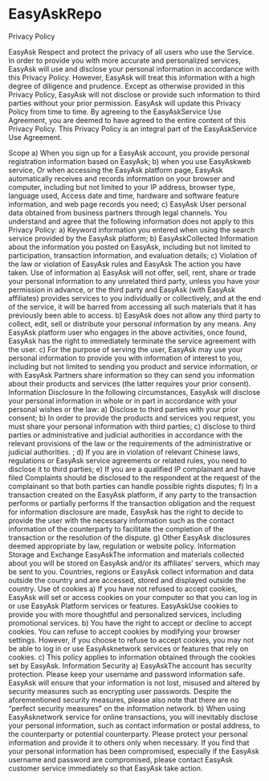 # EasyAskRepo
Privacy Policy

EasyAsk Respect and protect the privacy of all users who use the Service. In order to provide you with more accurate and personalized services, EasyAsk will use and disclose your personal information in accordance with this Privacy Policy. However, EasyAsk will treat this information with a high degree of diligence and prudence. Except as otherwise provided in this Privacy Policy, EasyAsk will not disclose or provide such information to third parties without your prior permission. EasyAsk will update this Privacy Policy from time to time. By agreeing to the EasyAskService Use Agreement, you are deemed to have agreed to the entire content of this Privacy Policy. This Privacy Policy is an integral part of the EasyAskService Use Agreement.

Scope a) When you sign up for a EasyAsk account, you provide personal registration information based on EasyAsk; b) when you use EasyAskweb service, Or when accessing the EasyAsk platform page, EasyAsk automatically receives and records information on your browser and computer, including but not limited to your IP address, browser type, language used, Access date and time, hardware and software feature information, and web page records you need; c) EasyAsk User personal data obtained from business partners through legal channels. You understand and agree that the following information does not apply to this Privacy Policy: a) Keyword information you entered when using the search service provided by the EasyAsk platform; b) EasyAskCollected Information about the information you posted on EasyAsk, including but not limited to participation, transaction information, and evaluation details; c) Violation of the law or violation of EasyAsk rules and EasyAsk The action you have taken.
Use of information a) EasyAsk will not offer, sell, rent, share or trade your personal information to any unrelated third party, unless you have your permission in advance, or the third party and EasyAsk (with EasyAsk affiliates) provides services to you individually or collectively, and at the end of the service, it will be barred from accessing all such materials that it has previously been able to access. b) EasyAsk does not allow any third party to collect, edit, sell or distribute your personal information by any means. Any EasyAsk platform user who engages in the above activities, once found, EasyAsk has the right to immediately terminate the service agreement with the user. c) For the purpose of serving the user, EasyAsk may use your personal information to provide you with information of interest to you, including but not limited to sending you product and service information, or with EasyAsk Partners share information so they can send you information about their products and services (the latter requires your prior consent).
Information Disclosure In the following circumstances, EasyAsk will disclose your personal information in whole or in part in accordance with your personal wishes or the law: a) Disclose to third parties with your prior consent; b) In order to provide the products and services you request, you must share your personal information with third parties; c) disclose to third parties or administrative and judicial authorities in accordance with the relevant provisions of the law or the requirements of the administrative or judicial authorities. ; d) If you are in violation of relevant Chinese laws, regulations or EasyAsk service agreements or related rules, you need to disclose it to third parties; e) If you are a qualified IP complainant and have filed Complaints should be disclosed to the respondent at the request of the complainant so that both parties can handle possible rights disputes; f) In a transaction created on the EasyAsk platform, if any party to the transaction performs or partially performs If the transaction obligation and the request for information disclosure are made, EasyAsk has the right to decide to provide the user with the necessary information such as the contact information of the counterparty to facilitate the completion of the transaction or the resolution of the dispute. g) Other EasyAsk disclosures deemed appropriate by law, regulation or website policy.
Information Storage and Exchange EasyAskThe information and materials collected about you will be stored on EasyAsk and/or its affiliates' servers, which may be sent to you. Countries, regions or EasyAsk collect information and data outside the country and are accessed, stored and displayed outside the country.
Use of cookies a) If you have not refused to accept cookies, EasyAsk will set or access cookies on your computer so that you can log in or use EasyAsk Platform services or features. EasyAskUse cookies to provide you with more thoughtful and personalized services, including promotional services. b) You have the right to accept or decline to accept cookies. You can refuse to accept cookies by modifying your browser settings. However, if you choose to refuse to accept cookies, you may not be able to log in or use EasyAsknetwork services or features that rely on cookies. c) This policy applies to information obtained through the cookies set by EasyAsk.
Information Security a) EasyAskThe account has security protection. Please keep your username and password information safe. EasyAsk will ensure that your information is not lost, misused and altered by security measures such as encrypting user passwords. Despite the aforementioned security measures, please also note that there are no “perfect security measures” on the information network. b) When using EasyAsknetwork service for online transactions, you will inevitably disclose your personal information, such as contact information or postal address, to the counterparty or potential counterparty. Please protect your personal information and provide it to others only when necessary. If you find that your personal information has been compromised, especially if the EasyAsk username and password are compromised, please contact EasyAsk customer service immediately so that EasyAsk take action.
